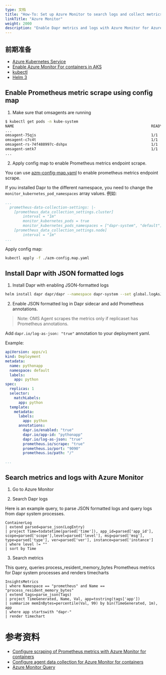```yaml
---
type: 文档
title: "How-To: Set up Azure Monitor to search logs and collect metrics"
linkTitle: "Azure Monitor"
weight: 2000
description: "Enable Dapr metrics and logs with Azure Monitor for Azure Kubernetes Service (AKS)"
---
```


## 前期准备

- [Azure Kubernetes Service](https://docs.microsoft.com/en-us/azure/aks/)
- [Enable Azure Monitor For containers in AKS](https://docs.microsoft.com/en-us/azure/azure-monitor/insights/container-insights-overview)
- [kubectl](https://kubernetes.io/docs/tasks/tools/install-kubectl/)
- [Helm 3](https://helm.sh/)

## Enable Prometheus metric scrape using config map

1. Make sure that omsagents are running

```bash
$ kubectl get pods -n kube-system
NAME                                                              READY   STATUS    RESTARTS   AGE
...
omsagent-75qjs                                                    1/1     Running   1          44h
omsagent-c7c4t                                                    1/1     Running   0          44h
omsagent-rs-74f488997c-dshpx                                      1/1     Running   1          44h
omsagent-smtk7                                                    1/1     Running   1          44h
...
```

2. Apply config map to enable Prometheus metrics endpoint scrape.

You can use [azm-config-map.yaml](/docs/azm-config-map.yaml) to enable prometheus metrics endpoint scrape.

If you installed Dapr to the different namespace, you need to change the `monitor_kubernetes_pod_namespaces` array values. 例如:

```yaml
...
  prometheus-data-collection-settings: |-
    [prometheus_data_collection_settings.cluster]
        interval = "1m"
        monitor_kubernetes_pods = true
        monitor_kubernetes_pods_namespaces = ["dapr-system", "default"]
    [prometheus_data_collection_settings.node]
        interval = "1m"
...
```

Apply config map:

```bash
kubectl apply -f ./azm-config.map.yaml
```

## Install Dapr with JSON formatted logs

1. Install Dapr with enabling JSON-formatted logs

```bash
helm install dapr dapr/dapr --namespace dapr-system --set global.logAsJson=true
```

2. Enable JSON formatted log in Dapr sidecar and add Prometheus annotations.

> Note: OMS Agent scrapes the metrics only if replicaset has Prometheus annotations.

Add `dapr.io/log-as-json: "true"` annotation to your deployment yaml.

Example:
```yaml
apiVersion: apps/v1
kind: Deployment
metadata:
  name: pythonapp
  namespace: default
  labels:
    app: python
spec:
  replicas: 1
  selector:
    matchLabels:
      app: python
  template:
    metadata:
      labels:
        app: python
      annotations:
        dapr.io/enabled: "true"
        dapr.io/app-id: "pythonapp"
        dapr.io/log-as-json: "true"
        prometheus.io/scrape: "true"
        prometheus.io/port: "9090"
        prometheus.io/path: "/"

...
```

## Search metrics and logs with Azure Monitor

1. Go to Azure Monitor

2. Search Dapr logs

Here is an example query, to parse JSON formatted logs and query logs from dapr system processes.

```
ContainerLog
| extend parsed=parse_json(LogEntry)
| project Time=todatetime(parsed['time']), app_id=parsed['app_id'], scope=parsed['scope'],level=parsed['level'], msg=parsed['msg'], type=parsed['type'], ver=parsed['ver'], instance=parsed['instance']
| where level != ""
| sort by Time
```

3. Search metrics

This query, queries process_resident_memory_bytes Prometheus metrics for Dapr system processes and renders timecharts

```
InsightsMetrics
| where Namespace == "prometheus" and Name == "process_resident_memory_bytes"
| extend tags=parse_json(Tags)
| project TimeGenerated, Name, Val, app=tostring(tags['app'])
| summarize memInBytes=percentile(Val, 99) by bin(TimeGenerated, 1m), app 
| where app startswith "dapr-"
| render timechart
```

# 参考资料

* [Configure scraping of Prometheus metrics with Azure Monitor for containers](https://docs.microsoft.com/en-us/azure/azure-monitor/insights/container-insights-prometheus-integration)
* [Configure agent data collection for Azure Monitor for containers](https://docs.microsoft.com/en-us/azure/azure-monitor/insights/container-insights-agent-config)
* [Azure Monitor Query](https://docs.microsoft.com/en-us/azure/azure-monitor/log-query/query-language)
